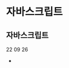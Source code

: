 # 자바스크립트
## 자바스크립트
22 09 26
+ <script> 태그 사용
+내부
  + head 태그 영역
  + body 태그 영역
  어디든 가능
+외부
  + src 속성 사용

+ ES6+
 + 화살표함수 사용
 + 백틴문자열 사용

22 09 27
콜백함수